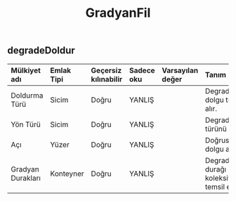 ﻿---
title: GradyanFil
second_title: Aspose.Cells Cloud Documen
type: docs
url: /tr/specification/model/gradientfill/
description: "Aspose.Cells Bulut modeli spesifikasyonu: GradientFill. Açma, oluşturma, düzenleme, bölme, birleştirme, karşılaştırma ve dönüştürme gibi özelliklerle Excel ve diğer elektronik tablo belgelerini zahmetsizce yönetin"
weight: 50
---
## **degradeDoldur**

 

| Mülkiyet adı| Emlak Tipi| Geçersiz kılınabilir| Sadece oku| Varsayılan değer| Tanım|
|:- |:- |:- |:- |:- |:- |
| Doldurma Türü| Sicim| Doğru| YANLIŞ|| Degrade dolgu türünü alır.|
| Yön Türü| Sicim| Doğru| YANLIŞ|| Degrade yön türünü alır.|
| Açı| Yüzer| Doğru| YANLIŞ|| Doğrusal dolgu açısı.|
| Gradyan Durakları| Konteyner| Doğru| YANLIŞ|| Degrade durağı koleksiyonunu temsil eder.|


